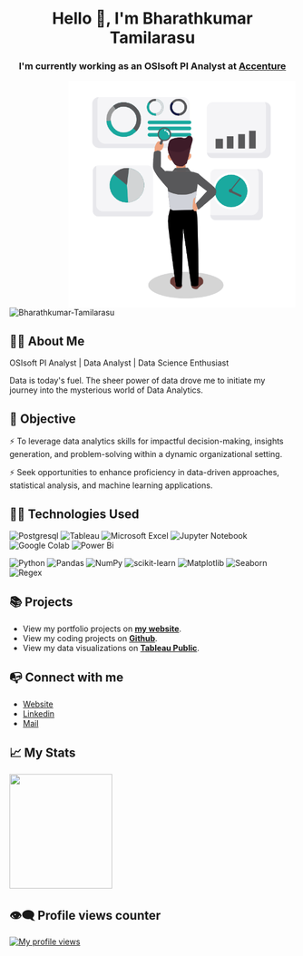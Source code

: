 <h1 align="center">Hello 👋, I'm Bharathkumar Tamilarasu</h1>
<h3 align="center">I'm currently working as an OSIsoft PI Analyst at <a href="https://www.accenture.com/in-en">Accenture</a></h3>

<img align="right" alt="Data Analyst" width="400" src="https://github.com/Bharathkumar-Tamilarasu/Bharathkumar-Tamilarasu/blob/main/Data%20Analyst_2.gif">

<p align="left"> <img src="https://komarev.com/ghpvc/?username=bharathkumar-tamilarasu&label=Profile%20views&color=0e75b6&style=flat" alt="Bharathkumar-Tamilarasu" /> </p>

## 🙋‍♂️ About Me

OSIsoft PI Analyst | Data Analyst | Data Science Enthusiast

Data is today's fuel. The sheer power of data drove me to initiate my journey into the mysterious world of Data Analytics.

## 🎯 Objective

⚡️ To leverage data analytics skills for impactful decision-making, insights generation, and problem-solving within a dynamic organizational setting. 

⚡️ Seek opportunities to enhance proficiency in data-driven approaches, statistical analysis, and machine learning applications. 

## 👨‍💻  Technologies Used

![Postgresql](https://img.shields.io/badge/PostgreSQL-316192?style=flat&logo=postgresql&logoColor=white)
![Tableau](https://img.shields.io/badge/Tableau-E97627?style=flat&logo=Tableau&logoColor=white)
![Microsoft Excel](https://img.shields.io/badge/Microsoft_Excel-217346?style=flat&logo=microsoft-excel&logoColor=white)
![Jupyter Notebook](https://img.shields.io/badge/Jupyter-%23FA0F00.svg?style=flat&logo=jupyter&logoColor=white)
![Google Colab](https://img.shields.io/badge/Colab-F9AB00?style=flat&logo=googlecolab&color=525252)
![Power Bi](https://img.shields.io/badge/Power_BI-F2C811?style=flat&logo=powerbi&logoColor=black)

![Python](https://img.shields.io/badge/python-3670A0?style=flat&logo=python&logoColor=ffdd54)
![Pandas](https://img.shields.io/badge/pandas-%23150458.svg?style=flat&logo=pandas&logoColor=white)
![NumPy](https://img.shields.io/badge/numpy-%23013243.svg?style=flat&logo=numpy&logoColor=white)
![scikit-learn](https://img.shields.io/badge/scikit--learn-%23F7931E.svg?style=flat&logo=scikit-learn&logoColor=white)
![Matplotlib](https://img.shields.io/badge/matplotlib-11557c.svg?style=flat&logo=plotly&logoColor=white)
![Seaborn](https://img.shields.io/badge/seaborn-7db0bc.svg?style=flat&logo=pypi&logoColor=white)
![Regex](https://img.shields.io/badge/regex-64029a.svg?style=flat&logo=python&logoColor=white)


## 📚 Projects

- View my portfolio projects on [**my website**](https://bharathkumart17.wixsite.com/portfolio).
- View my coding projects on [**Github**](https://github.com/Bharathkumar-Tamilarasu?tab=repositories).
- View my data visualizations on [**Tableau Public**](https://public.tableau.com/app/profile/bharathkumar.tamilarasu/vizzes).

## 📭 Connect with me

* [Website](https://bharathkumart17.wixsite.com/portfolio)
* [Linkedin](https://www.linkedin.com/in/bharathkumar-tamilarasu-218429222/)
* [Mail](mailto:bharathkumar.t.17@gmail.com)
  

## 📈 My Stats

<div>
      <img style="zoom:100%" src=https://github-readme-stats.vercel.app/api?username=bharathkumar-tamilarasu&show_icons=true&theme=transparent height=202, width=60% />
</div>

## 👁️‍🗨️ Profile views counter 

[![My profile views](https://u8views.com/api/v1/github/profiles/7869344/views/day-week-month-total-count.svg)](https://u8views.com/github/bharathkumar-tamilarasu)

